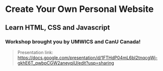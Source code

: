 # Create Your Own Personal Website

## Learn HTML, CSS and Javascript

### Workshop brought you by UMWICS and CanU Canada!

> Presentation link: https://docs.google.com/presentation/d/1FTHdP04mL6bI2tnqcgWj-gkhE6T_qwbpCGW2aneyqjU/edit?usp=sharing
